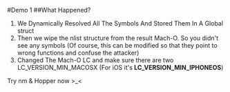 #Demo 1
##What Happened?
1.	We Dynamically Resolved All The Symbols And Stored Them In A Global struct
2.	Then we wipe the nlist structure from the result Mach-O. So you didn't see any symbols
(Of course, this can be modified so that they point to wrong functions and confuse the attacker)
3.	Changed The Mach-O LC and make sure there are two LC_VERSION_MIN_MACOSX (For iOS it's **LC_VERSION_MIN_IPHONEOS**)

Try nm & Hopper now >_<